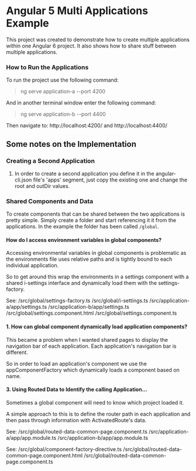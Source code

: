 
# Angular 5 Multi Applications Example

This project was created to demonstrate how to create multiple applications within one Angular 6 project. It also shows how to share stuff between multiple applications.

### How to Run the Applications
To run the project use the following command:
> ng serve application-a --port 4200

And in another terminal window enter the following command:
> ng serve application-b --port 4400

Then navigate to: http://localhost:4200/ and http://localhost:4400/


## Some notes on the Implementation

### Creating a Second Application
1. In order to create a second application you define it in the angular-cli.json file's 'apps' segment, just copy the existing one and change the root and outDir values.

### Shared Components and Data
To create components that can be shared between the two applications is pretty simple. Simply create a folder and start referencing it it from the applications. In the example the folder has been called `/global`.

#### How do I access environment variables in global components?
Accessing environmental variables in global components is problematic as the environments file uses relative paths and is tightly bound to each individual application.

So to get around this wrap the environments in a settings component with a shared i-settings interface and dynamically load them with the settings-factory.

See:
/src/global/settings-factory.ts
/src/global/i-settings.ts
/src/application-a/app/settings.ts
/src/application-b/app/settings.ts
/src/global/settings.component.html
/src/global/settings.component.ts

#### 1. How can global component dynamically load application components?
This became a problem when I wanted shared pages to display the navigation bar of each application. Each application's navigation bar is different.

So in order to load an application's component we use the appComponentFactory which dynamically loads a component based on name.

#### 3. Using Routed Data to Identify the calling Application...
Sometimes a global component will need to know which project loaded it. 

A simple approach to this is to define the router path in each application and then pass through information with ActivatedRoute's data.

See:
/src/global/routed-data-common-page.component.ts
/src/application-a/app/app.module.ts
/src/application-b/app/app.module.ts


See:
/src/global/component-factory-directive.ts
/src/global/routed-data-common-page.component.html
/src/global/routed-data-common-page.component.ts
